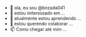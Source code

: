 - 👋 ola, eu sou @bnzada041
- 👀 estou imteressado em ...
- 🌱 atualmente estou aprendendo ...
- 💞️ estou querendo colaborar ...
- 📫 Como chegar até mim ...

<!---
bnzada041/bnzada041 is a ✨ special ✨ repository because its `README.md` (this file) appears on your GitHub profile.
You can click the Preview link to take a look at your changes.
--->
